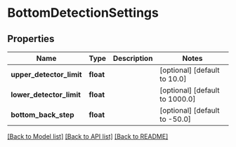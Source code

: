 # BottomDetectionSettings

## Properties
Name | Type | Description | Notes
------------ | ------------- | ------------- | -------------
**upper_detector_limit** | **float** |  | [optional] [default to 10.0]
**lower_detector_limit** | **float** |  | [optional] [default to 1000.0]
**bottom_back_step** | **float** |  | [optional] [default to -50.0]

[[Back to Model list]](../README.md#documentation-for-models) [[Back to API list]](../README.md#documentation-for-api-endpoints) [[Back to README]](../README.md)


